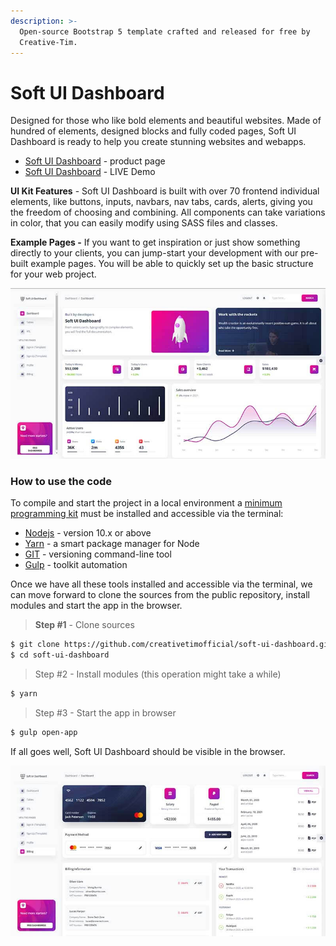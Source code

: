 ```yaml
---
description: >-
  Open-source Bootstrap 5 template crafted and released for free by
  Creative-Tim.
---
```


# Soft UI Dashboard

Designed for those who like bold elements and beautiful websites. Made of hundred of elements, designed blocks and fully coded pages, Soft UI Dashboard is ready to help you create stunning websites and webapps. 

* [Soft UI Dashboard](https://bit.ly/2Q1uIfK) - product page
* [Soft UI Dashboard](https://bit.ly/3dLM7CE) -  LIVE Demo

**UI Kit Features** - Soft UI Dashboard is built with over 70 frontend individual elements, like buttons, inputs, navbars, nav tabs, cards, alerts, giving you the freedom of choosing and combining. All components can take variations in color, that you can easily modify using SASS files and classes.

 **Example Pages -** If you want to get inspiration or just show something directly to your clients, you can jump-start your development with our pre-built example pages. You will be able to quickly set up the basic structure for your web project. 

![Soft UI Dashboard - Bootstrap 5 Template.](../../.gitbook/assets/soft-ui-dashboard-page-dashboard.jpg)

### How to use the code

To compile and start the project in a local environment a [minimum programming kit](../tutorials/minimal-programming-kit.md) must be installed and accessible via the terminal:

* [Nodejs](https://nodejs.org/en/) - version 10.x or above
* [Yarn](https://yarnpkg.com/) - a smart package manager for Node
* [GIT](https://git-scm.com/) - versioning command-line tool
* [Gulp](https://gulpjs.com/) - toolkit automation 

Once we have all these tools installed and accessible via the terminal, we can move forward to clone the sources from the public repository, install modules and start the app in the browser.

> **Step \#1** - Clone sources

```bash
$ git clone https://github.com/creativetimofficial/soft-ui-dashboard.git
$ cd soft-ui-dashboard
```

> Step \#2 - Install modules \(this operation might take a while\)

```bash
$ yarn 
```

> Step \#3 - Start the app in browser

```bash
$ gulp open-app
```

If all goes well, Soft UI Dashboard should be visible in the browser. 

![Soft UI Dashboard - Billing Page.](../../.gitbook/assets/soft-ui-dashboard-page-billing.jpg)

